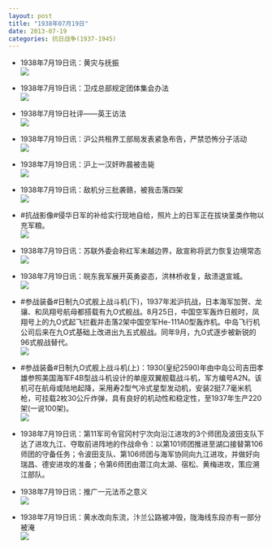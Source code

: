 ```yaml
---
layout: post
title: "1938年07月19日"
date: 2013-07-19
categories: 抗日战争(1937-1945)
---
```


<meta name="referrer" content="no-referrer" />

- 1938年7月19日讯：黄灾与抚振 <br/><img src="https://ww4.sinaimg.cn/large/aca367d8jw1e6siwwnddhj20c113hn2x.jpg" />

- 1938年7月19日讯：卫戍总部规定团体集会办法 <br/><img src="https://ww2.sinaimg.cn/large/aca367d8jw1e6sh5xod8lj207i0i93zl.jpg" />

- 1938年7月19日社评——英王访法 <br/><img src="https://ww4.sinaimg.cn/large/aca367d8jw1e6sfflztqbj20c10qijvg.jpg" />

- 1938年7月19日讯：沪公共租界工部局发表紧急布告，严禁恐怖分子活动 <br/><img src="https://ww3.sinaimg.cn/large/aca367d8jw1e6sdrbkid7j209c0phwge.jpg" />

- 1938年7月19日讯：沪上一汉奸昨晨被击毙 <br/><img src="https://ww2.sinaimg.cn/large/aca367d8jw1e6sbz5j1sdj205j0iadgn.jpg" />

- 1938年7月19日讯：敌机分三批袭赣，被我击落四架 <br/><img src="https://ww2.sinaimg.cn/large/aca367d8jw1e6s6rfep3fj209m0ofac0.jpg" />

- #抗战影像#侵华日军的补给实行现地自给，照片上的日军正在拔块茎类作物以充军粮。 <br/><img src="https://ww4.sinaimg.cn/large/aca367d8jw1e6s51f799ej20la0gtjud.jpg" />

- 1938年7月19日讯：苏联外委会称红军未越边界，敌宣称将武力恢复边境常态 <br/><img src="https://ww3.sinaimg.cn/large/aca367d8jw1e6s1m8v05ij205c0by0t2.jpg" />

- 1938年7月19日讯：皖东我军展开英勇姿态，洪林桥收复，敌溃退宣城。 <br/><img src="https://ww2.sinaimg.cn/large/aca367d8jw1e6rzttrvo9j20c10nnjtj.jpg" />

- #参战装备#日制九O式舰上战斗机(下)，1937年淞沪抗战，日本海军加贺、龙骧、和凤翔号航母都搭载有九O式舰战。8月25日，中国空军轰炸日舰时，凤翔号上的九O式起飞拦截并击落2架中国空军He-111A0型轰炸机。中岛飞行机公司后来在九O式基础上改进出九五式舰战。同年9月，九O式逐步被新锐的96式舰战替代。 <br/><img src="https://ww1.sinaimg.cn/large/aca367d8jw1e6ry3b4d1dj20c10f70ts.jpg" />

- #参战装备#日制九O式舰上战斗机(上)：1930(皇纪2590)年由中岛公司吉田孝雄参照美国海军F4B型战斗机设计的单座双翼舰载战斗机，军方编号A2N。该机可在航母或陆地起降，采用寿2型气冷式星型发动机，安装2挺7.7毫米机枪，可挂载2枚30公斤炸弹，具有良好的机动性和稳定性，至1937年生产220架(一说100架)。 <br/><img src="https://ww3.sinaimg.cn/large/aca367d8jw1e6rwg8uk82j20c10r7dhe.jpg" />

- 1938年7月19日讯：第11军司令官冈村宁次向沿江进攻的3个师团及波田支队下达了进攻九江、夺取前进阵地的作战命令：以第101师团推进至湖口接替第106师团的守备任务；令波田支队、第106师团与海军协同向九江进攻，并做好向瑞昌、德安进攻的准备；令第6师团由潜江向太湖、宿松、黄梅进攻，策应溯江部队。  

- 1938年7月19日讯：推广一元法币之意义 <br/><img src="https://ww1.sinaimg.cn/large/aca367d8jw1e6rsznsraqj20c10z3n24.jpg" />

- 1938年7月19日讯：黄水改向东流，汴兰公路被冲毁，陇海线东段亦有一部分被淹 <br/><img src="https://ww1.sinaimg.cn/large/aca367d8jw1e6rr80326pj204m0p0t9p.jpg" />

